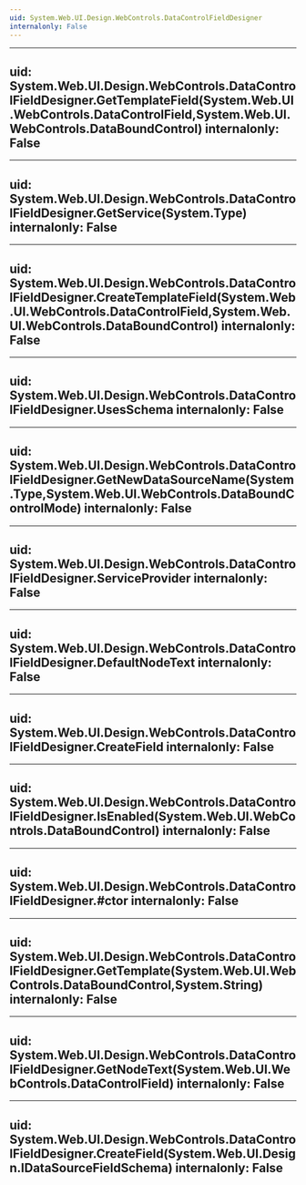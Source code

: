 ```yaml
---
uid: System.Web.UI.Design.WebControls.DataControlFieldDesigner
internalonly: False
---
```


---
uid: System.Web.UI.Design.WebControls.DataControlFieldDesigner.GetTemplateField(System.Web.UI.WebControls.DataControlField,System.Web.UI.WebControls.DataBoundControl)
internalonly: False
---

---
uid: System.Web.UI.Design.WebControls.DataControlFieldDesigner.GetService(System.Type)
internalonly: False
---

---
uid: System.Web.UI.Design.WebControls.DataControlFieldDesigner.CreateTemplateField(System.Web.UI.WebControls.DataControlField,System.Web.UI.WebControls.DataBoundControl)
internalonly: False
---

---
uid: System.Web.UI.Design.WebControls.DataControlFieldDesigner.UsesSchema
internalonly: False
---

---
uid: System.Web.UI.Design.WebControls.DataControlFieldDesigner.GetNewDataSourceName(System.Type,System.Web.UI.WebControls.DataBoundControlMode)
internalonly: False
---

---
uid: System.Web.UI.Design.WebControls.DataControlFieldDesigner.ServiceProvider
internalonly: False
---

---
uid: System.Web.UI.Design.WebControls.DataControlFieldDesigner.DefaultNodeText
internalonly: False
---

---
uid: System.Web.UI.Design.WebControls.DataControlFieldDesigner.CreateField
internalonly: False
---

---
uid: System.Web.UI.Design.WebControls.DataControlFieldDesigner.IsEnabled(System.Web.UI.WebControls.DataBoundControl)
internalonly: False
---

---
uid: System.Web.UI.Design.WebControls.DataControlFieldDesigner.#ctor
internalonly: False
---

---
uid: System.Web.UI.Design.WebControls.DataControlFieldDesigner.GetTemplate(System.Web.UI.WebControls.DataBoundControl,System.String)
internalonly: False
---

---
uid: System.Web.UI.Design.WebControls.DataControlFieldDesigner.GetNodeText(System.Web.UI.WebControls.DataControlField)
internalonly: False
---

---
uid: System.Web.UI.Design.WebControls.DataControlFieldDesigner.CreateField(System.Web.UI.Design.IDataSourceFieldSchema)
internalonly: False
---
